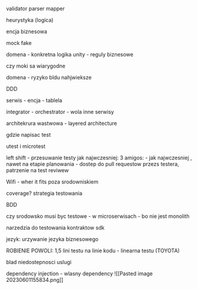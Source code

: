 validator parser mapper

heurystyka (logica)

encja biznesowa

mock fake

domena - konkretna logika
unity - reguly biznesowe

czy moki sa wiarygodne

domena - ryzyko bldu nahjwieksze

DDD

serwis - encja - tablela

integrator - orchestrator - wola inne serwisy

architekrura wastwowa - layered architecture

gdzie napisac test

utest i microtest

left shift - przesuwanie testy jak najwczesniej: 3 amigos:  - jak najwczesniej , nawet na etapie planowania - dostep do pull requestow przezs testera, patrzenie na test reviwew

Wifi - wher it fits poza srodowniskiem

coverage?
strategia testowania

BDD

czy srodowsko musi byc testowe - w microserwisach - bo nie jest monolith

narzedzia do testowania kontraktow
sdk

jezyk: urzywanie jezyka biznesowego


ROBIENIE POWOLI: 1,5 lini testu na linie kodu - linearna testu
 (TOYOTA)

blad niedostepnosci uslugi



dependency injection - wlasny dependency
![[Pasted image 20230601155834.png]]